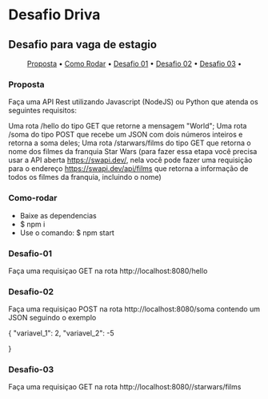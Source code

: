 # Desafio Driva
## Desafio para vaga de estagio

<p align="center">
 <a href="#proposta">Proposta</a> • 
 <a href="#como-rodar">Como Rodar</a> • 
 <a href="#desafio-01">Desafio 01</a> •
 <a href="#desafio-02">Desafio 02</a> • 
 <a href="#desafio-03">Desafio 03</a> • 
</p>

### Proposta

Faça uma API Rest utilizando Javascript (NodeJS) ou Python que atenda os seguintes requisitos:

Uma rota /hello do tipo GET que retorne a mensagem "World";
Uma rota /soma do tipo POST que recebe um JSON com dois números inteiros e retorna a soma deles;
Uma rota /starwars/films  do tipo GET que retorna o nome dos filmes da franquia Star Wars (para fazer essa etapa você precisa usar a API aberta https://swapi.dev/, nela você pode fazer uma requisição para o endereço https://swapi.dev/api/films que retorna a informação de todos os filmes da franquia, incluindo o nome)


### Como-rodar

* Baixe as dependencias
* $ npm i
* Use o comando:
 $ npm start


### Desafio-01

Faça uma requisiçao GET na rota http://localhost:8080/hello 


### Desafio-02

Faça uma requisiçao POST na rota http://localhost:8080/soma contendo um JSON seguindo o exemplo

{
		"variavel_1": 2,
		"variavel_2": -5
	
}


### Desafio-03

Faça uma requisiçao GET na rota http://localhost:8080//starwars/films
